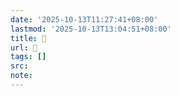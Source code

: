 ```yaml
---
date: '2025-10-13T11:27:41+08:00'
lastmod: '2025-10-13T13:04:51+08:00'
title: 󰙎
url: 󰙎
tags: []
src:
note:
---
```

